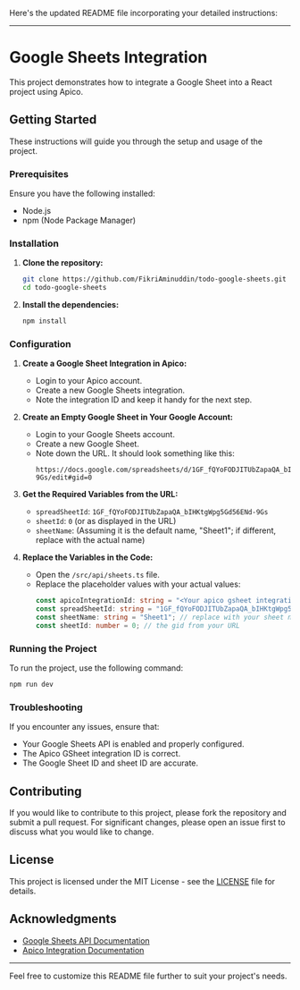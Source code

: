 Here's the updated README file incorporating your detailed instructions:

---

# Google Sheets Integration

This project demonstrates how to integrate a Google Sheet into a React project using Apico.

## Getting Started

These instructions will guide you through the setup and usage of the project.

### Prerequisites

Ensure you have the following installed:

- Node.js
- npm (Node Package Manager)

### Installation

1. **Clone the repository:**
   ```bash
   git clone https://github.com/FikriAminuddin/todo-google-sheets.git
   cd todo-google-sheets
   ```

2. **Install the dependencies:**
   ```bash
   npm install
   ```

### Configuration

1. **Create a Google Sheet Integration in Apico:**
   - Login to your Apico account.
   - Create a new Google Sheets integration.
   - Note the integration ID and keep it handy for the next step.

2. **Create an Empty Google Sheet in Your Google Account:**
   - Login to your Google Sheets account.
   - Create a new Google Sheet.
   - Note down the URL. It should look something like this:
     ```
     https://docs.google.com/spreadsheets/d/1GF_fQYoFODJITUbZapaQA_bIHKtgWpg5Gd56ENd-9Gs/edit#gid=0
     ```

3. **Get the Required Variables from the URL:**
   - `spreadSheetId`: `1GF_fQYoFODJITUbZapaQA_bIHKtgWpg5Gd56ENd-9Gs`
   - `sheetId`: `0` (or as displayed in the URL)
   - `sheetName`: (Assuming it is the default name, "Sheet1"; if different, replace with the actual name)

4. **Replace the Variables in the Code:**
   - Open the `/src/api/sheets.ts` file.
   - Replace the placeholder values with your actual values:
     ```typescript
     const apicoIntegrationId: string = "<Your apico gsheet integration id>";
     const spreadSheetId: string = "1GF_fQYoFODJITUbZapaQA_bIHKtgWpg5Gd56ENd-9Gs";
     const sheetName: string = "Sheet1"; // replace with your sheet name if different
     const sheetId: number = 0; // the gid from your URL
     ```

### Running the Project

To run the project, use the following command:

```bash
npm run dev
```

### Troubleshooting

If you encounter any issues, ensure that:

- Your Google Sheets API is enabled and properly configured.
- The Apico GSheet integration ID is correct.
- The Google Sheet ID and sheet ID are accurate.

## Contributing

If you would like to contribute to this project, please fork the repository and submit a pull request. For significant changes, please open an issue first to discuss what you would like to change.

## License

This project is licensed under the MIT License - see the [LICENSE](LICENSE) file for details.

## Acknowledgments

- [Google Sheets API Documentation](https://developers.google.com/sheets/api)
- [Apico Integration Documentation](https://apico.com/docs)

---

Feel free to customize this README file further to suit your project's needs.